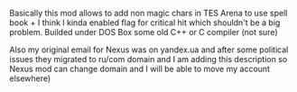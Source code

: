Basically this mod allows to add non magic chars in TES Arena to use spell book + I think I kinda enabled flag for critical hit which shouldn't be a big problem.
Builded under DOS Box some old C++ or C compiler (not sure)


Also my original email for Nexus was on yandex.ua and after some political issues they migrated to ru/com domain and I am adding this description so Nexus mod can change domain and I will be able to move my account elsewhere)
